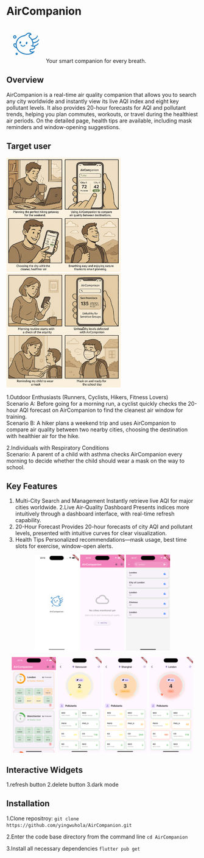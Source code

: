 # AirCompanion
<img src="docs/logo.png" alt="" width="100"> 
Your smart companion for every breath.

## Overview
AirCompanion is a real-time air quality companion that allows you to search any city worldwide and instantly view its live AQI index and eight key pollutant levels. It also provides 20-hour forecasts for AQI and pollutant trends, helping you plan commutes, workouts, or travel during the healthiest air periods. On the detailed page, health tips are available, including mask reminders and window-opening suggestions.

## Target user
<img src="docs/sc2.png" alt="" width="300">  <img src="docs/sc1.png" alt="" width="300">

1.Outdoor Enthusiasts (Runners, Cyclists, Hikers, Fitness Lovers)
<br>Scenario A: Before going for a morning run, a cyclist quickly checks the 20-hour AQI forecast on AirCompanion to find the cleanest air window for training.
<br>Scenario B: A hiker plans a weekend trip and uses AirCompanion to compare air quality between two nearby cities, choosing the destination with healthier air for the hike.

2.Individuals with Respiratory Conditions
<br>Scenario: A parent of a child with asthma checks AirCompanion every morning to decide whether the child should wear a mask on the way to school.

## Key Features
1. Multi-City Search and Management
Instantly retrieve live AQI for major cities worldwide.
2.Live Air-Quality Dashboard
Presents indices more intuitively through a dashboard interface, with real-time refresh capability.
3. 20-Hour Forecast
Provides 20-hour forecasts of city AQI and pollutant levels, presented with intuitive curves for clear visualization.
4. Health Tips
Personalized recommendations—mask usage, best time slots for exercise, window-open alerts.

<p align="center">
  <img src="docs/splash.png" width="23%">
  <img src="docs/home1.png" width="23%">
  <img src="docs/city.png" width="23%">
</p>
<p align="center">
  <img src="docs/home2.png" width="23%">
  <img src="docs/detail1.png" width="23%">
  <img src="docs/detail2.png" width="23%">
  <img src="docs/detail3.png" width="23%">
</p>

## Interactive Widgets
1.refresh button
2.delete button
3.dark mode

## Installation
1.Clone repositroy:
`git clone https://github.com/yingwuhola/AirCompanion.git`

2.Enter the code base directory from the command line
`cd AirCompanion`

3.Install all necessary dependencies
`flutter pub get`
